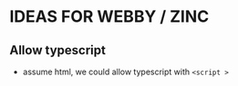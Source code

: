 # IDEAS FOR WEBBY / ZINC
## Allow typescript
- assume html, we could allow typescript with `<script >`
